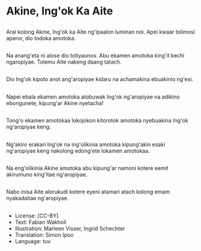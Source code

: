 # Akine, Ing'ok Ka Aite

##
Arai kolong Akine, Ing'ok ka Aite ng'ipaalon luminan noi. Apei kwaar tolimosi aperor, dio todoka amotoka.

##
Na anang'eta ni alose dio totiyaunos. Abu ekamen amotoka king'it kechi ngaropiyae. Tolemu Aite nakeng daang tatach.

##
Dio Ing'ok kipoto anot ang'aropiyae kidaru na achamakina ebuakinio ng'esi.

##
Napei ebala ekamen amotoka atobuwak Ing'ok ng'aropiyae na adikino ebongunete, kipung'ar Akine nyetacha!

##
Tong'o ekamen amotokaa lokojokon kitorotok amotoka nyebuakina Ing'ok ng'aropiyae keng.

##
Ng'akiro erakari Ing'ok na ing'olikinia amotoka kipung'akin esaki ng'aropiyae keng nakolong edong'ete lokamen amotokaa.

##
Na eng'olikinia Akine amotoka abu kipung'ar namoni kotere eemit akirumuno king'itae ng'aropiyae.

##
Nabo inisa Aite alorukudi kotere eyeni atamari atach kolong emam nyakadaitae ng'aropiyae.

##
* License: [CC-BY]
* Text: Fabian Wakholi
* Illustration: Marleen Visser, Ingrid Schechter
* Translation: Simon Ipoo
* Language: tuv
